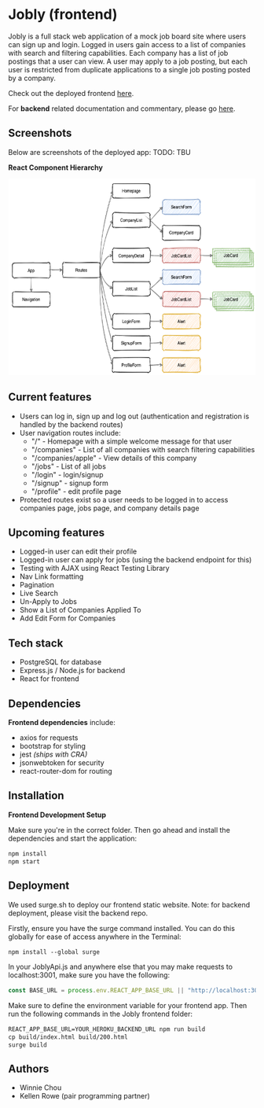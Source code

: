 # Jobly (frontend)

Jobly is a full stack web application of a mock job board site where users can sign up and login. Logged in users gain access to a list of companies with search and filtering capabilities. Each company has a list of job postings that a user can view. A user may apply to a job posting, but each user is restricted from duplicate applications to a single job posting posted by a company.

Check out the deployed frontend <a href="http://hilarious-cobweb.surge.sh">here</a>.

For **backend** related documentation and commentary, please go <a href="https://github.com/Win-C/jobly-backend">here</a>.

## Screenshots

Below are screenshots of the deployed app:
TODO: TBU

<!-- <span>
    <img src="/static/images/" width="350" height="350" border="1px" margin="10px">
    <img src="/static/images/" width="350" height="350" border="1px" margin="10px">
</span>
<img src="/static/images/" width="750" height="400"> -->

**React Component Hierarchy**

<img src="/static/images/jobly-react-component-hierarchy.png" width="700" height="400">

## Current features
- Users can log in, sign up and log out (authentication and registration is handled by the backend routes)
- User navigation routes include:
    - "/" - Homepage with a simple welcome message for that user
    - "/companies" - List of all companies with search filtering capabilities
    - "/companies/apple" - View details of this company
    - "/jobs" - List of all jobs
    - "/login" - login/signup
    - "/signup" - signup form
    - "/profile" - edit profile page
- Protected routes exist so a user needs to be logged in to access companies page, jobs page, and company details page

## Upcoming features
- Logged-in user can edit their profile
- Logged-in user can apply for jobs (using the backend endpoint for this)
- Testing with AJAX using React Testing Library
- Nav Link formatting
- Pagination
- Live Search
- Un-Apply to Jobs
- Show a List of Companies Applied To
- Add Edit Form for Companies

## Tech stack
- PostgreSQL for database
- Express.js / Node.js for backend
- React for frontend

## Dependencies

**Frontend dependencies** include:
- axios for requests
- bootstrap for styling
- jest *(ships with CRA)*
- jsonwebtoken for security
- react-router-dom for routing

## Installation

**Frontend Development Setup**

Make sure you're in the correct folder. Then go ahead and install the dependencies and start the application:
```console
npm install
npm start
```

## Deployment

We used surge.sh to deploy our frontend static website. Note: for backend deployment, please visit the backend repo. 

Firstly, ensure you have the surge command installed. You can do this globally for ease of access anywhere in the Terminal:

```console
npm install --global surge
```

In your JoblyApi.js and anywhere else that you may make requests to localhost:3001, make sure you have the following:

```javascript
const BASE_URL = process.env.REACT_APP_BASE_URL || "http://localhost:3001";
```

Make sure to define the environment variable for your frontend app.
Then run the following commands in the Jobly frontend folder:

```console
REACT_APP_BASE_URL=YOUR_HEROKU_BACKEND_URL npm run build
cp build/index.html build/200.html
surge build
```

## Authors
- Winnie Chou
- Kellen Rowe (pair programming partner)